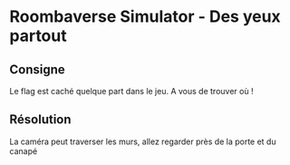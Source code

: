 # Roombaverse Simulator - Des yeux partout

## Consigne

Le flag est caché quelque part dans le jeu. A vous de trouver où !

## Résolution

La caméra peut traverser les murs, allez regarder près de la porte et du canapé
